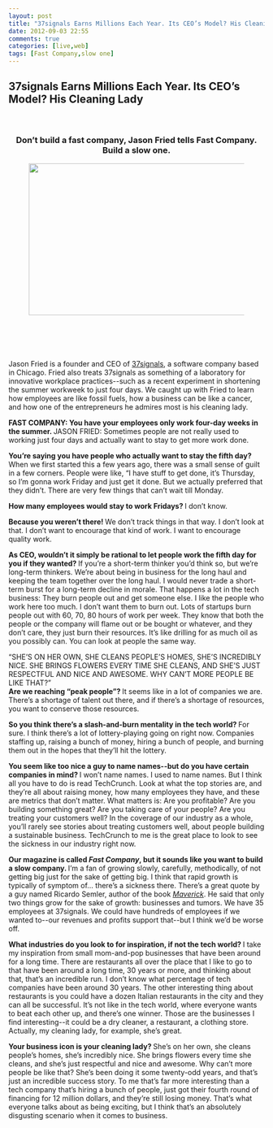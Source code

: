 ```yaml
---
layout: post
title: "37signals Earns Millions Each Year. Its CEO’s Model? His Cleaning Lady"
date: 2012-09-03 22:55
comments: true
categories: [live,web]
tags: [Fast Company,slow one]
---
```

## 37signals Earns Millions Each Year. Its CEO’s Model? His Cleaning Lady
&nbsp;

<header>
<h3>Don’t build a fast company, Jason Fried tells Fast Company. Build a slow one.</h3>
<figure><img title="" src="http://www.fastcompany.com/multisite_files/fastcompany/imagecache/640/poster/2012/08/3000852-poster-942-hs-37signals-earns-millions-each-year.jpg" alt="" width="640" height="299" /></figure></header>&nbsp;
<div>

Jason Fried is a founder and CEO of <a href="http://37signals.com/" target="_blank">37signals</a>, a software company based in Chicago. Fried also treats 37signals as something of a laboratory for innovative workplace practices--such as a recent experiment in shortening the summer workweek to just four days. We caught up with Fried to learn how employees are like fossil fuels, how a business can be like a cancer, and how one of the entrepreneurs he admires most is his cleaning lady.

<strong>FAST COMPANY: You have your employees only work four-day weeks in the summer.
</strong>
JASON FRIED: Sometimes people are not really used to working just four days and actually want to stay to get more work done.

<strong>You’re saying you have people who actually want to stay the fifth day?
</strong>
When we first started this a few years ago, there was a small sense of guilt in a few corners. People were like, “I have stuff to get done, it’s Thursday, so I’m gonna work Friday and just get it done. But we actually preferred that they didn’t. There are very few things that can’t wait till Monday.

<strong>How many employees would stay to work Fridays?
</strong>
I don’t know.

<strong>Because you weren’t there!
</strong>
We don’t track things in that way. I don’t look at that. I don’t want to encourage that kind of work. I want to encourage quality work.

<strong>As CEO, wouldn’t it simply be rational to let people work the fifth day for you if they wanted?
</strong>
If you’re a short-term thinker you’d think so, but we’re long-term thinkers. We’re about being in business for the long haul and keeping the team together over the long haul. I would never trade a short-term burst for a long-term decline in morale. That happens a lot in the tech business: They burn people out and get someone else. I like the people who work here too much. I don’t want them to burn out. Lots of startups burn people out with 60, 70, 80 hours of work per week. They know that both the people or the company will flame out or be bought or whatever, and they don’t care, they just burn their resources. It’s like drilling for as much oil as you possibly can. You can look at people the same way.

<aside><q>SHE’S ON HER OWN, SHE CLEANS PEOPLE’S HOMES, SHE’S INCREDIBLY NICE. SHE BRINGS FLOWERS EVERY TIME SHE CLEANS, AND SHE’S JUST RESPECTFUL AND NICE AND AWESOME. WHY CAN’T MORE PEOPLE BE LIKE THAT?</q></aside><strong>Are we reaching “peak people”?
</strong>
It seems like in a lot of companies we are. There’s a shortage of talent out there, and if there’s a shortage of resources, you want to conserve those resources.

<strong>So you think there’s a slash-and-burn mentality in the tech world?
</strong>
For sure. I think there’s a lot of lottery-playing going on right now. Companies staffing up, raising a bunch of money, hiring a bunch of people, and burning them out in the hopes that they’ll hit the lottery.

<strong>You seem like too nice a guy to name names--but do you have certain companies in mind?
</strong>
I won’t name names. I used to name names. But I think all you have to do is read TechCrunch. Look at what the top stories are, and they’re all about raising money, how many employees they have, and these are metrics that don’t matter. What matters is: Are you profitable? Are you building something great? Are you taking care of your people? Are you treating your customers well? In the coverage of our industry as a whole, you’ll rarely see stories about treating customers well, about people building a sustainable business. TechCrunch to me is the great place to look to see the sickness in our industry right now.

<strong>Our magazine is called <em>Fast Company</em>, but it sounds like you want to build a slow company.
</strong>
I’m a fan of growing slowly, carefully, methodically, of not getting big just for the sake of getting big. I think that rapid growth is typically of symptom of... there’s a sickness there. There’s a great quote by a guy named Ricardo Semler, author of the book <em><a href="http://www.barnesandnoble.com/w/maverick-success-story-behind-the-worlds-most-unusaul-work-place-ricardo-semler/1104291050?ean=9780446670555" target="_blank">Maverick</a></em>. He said that only two things grow for the sake of growth: businesses and tumors. We have 35 employees at 37signals. We could have hundreds of employees if we wanted to--our revenues and profits support that--but I think we’d be worse off.

<strong>What industries do you look to for inspiration, if not the tech world?
</strong>
I take my inspiration from small mom-and-pop businesses that have been around for a long time. There are restaurants all over the place that I like to go to that have been around a long time, 30 years or more, and thinking about that, that’s an incredible run. I don’t know what percentage of tech companies have been around 30 years. The other interesting thing about restaurants is you could have a dozen Italian restaurants in the city and they can all be successful. It’s not like in the tech world, where everyone wants to beat each other up, and there’s one winner. Those are the businesses I find interesting--it could be a dry cleaner, a restaurant, a clothing store. Actually, my cleaning lady, for example, she’s great.

<strong>Your business icon is your cleaning lady?
</strong>
She’s on her own, she cleans people’s homes, she’s incredibly nice. She brings flowers every time she cleans, and she’s just respectful and nice and awesome. Why can’t more people be like that? She’s been doing it some twenty-odd years, and that’s just an incredible success story. To me that’s far more interesting than a tech company that’s hiring a bunch of people, just got their fourth round of financing for 12 million dollars, and they’re still losing money. That’s what everyone talks about as being exciting, but I think that’s an absolutely disgusting scenario when it comes to business.

</div>
